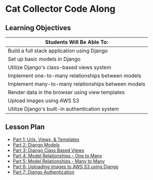 # Cat Collector Code Along

## Learning Objectives

| Students Will Be Able To: |
|---|
| Build a full stack application using Django |
| Set up basic models in Django |
| Utilize Django's class-based views system |
| Implement one-to-many relationships between models |
| Implement many-to-many relationships between models |
| Render data in the browser using view templates |
| Upload images using AWS S3 |
| Utilize Django's built-in authentication system |

## Lesson Plan

 - [Part 1: Urls, Views, & Templates](1-django-urls-views-templates.md)
 - [Part 2: Django Models](2-django-models.md)
 - [Part 3: Django Class Based Views](3-django-class-based-views.md)
 - [Part 4: Model Relationships - One to Many](4-django-one-to-many-models.md)
 - [Part 5: Model Relationships - Many to Many](5-django-many-to-many-models.md)
 - [Part 6: Uploading images to AWS S3 using Django](6-django-uploading-images-s3.md)
 - [Part 7: Django Authentication](7-django-authentication.md)